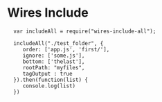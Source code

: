 # Wires Include

      var includeAll = require("wires-include-all");

      includeAll("./test_folder", {
         order: ['app.js', 'first/'],
         ignore: ['some.js'],
         bottom: ['thelast'],
         rootPath: "myfiles",
         tagOutput : true
      }).then(function(list) {
         console.log(list)
      })
